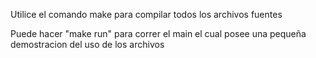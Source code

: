 Utilice el comando make para compilar todos los archivos fuentes

Puede hacer "make run" para correr el main el cual posee una pequeña demostracion del
uso de los archivos